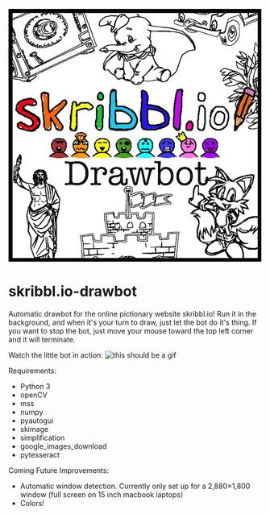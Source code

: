 ![this should be a picture](https://github.com/KaminskyJ/skribbl.io-drawbot/blob/master/images/Drawbot.png)
# skribbl.io-drawbot
Automatic drawbot for the online pictionary website skribbl.io! Run it in the background, and when it's your turn to draw, just let the bot do it's thing. If you want to stop the bot, just move your mouse toward the top left corner and it will terminate.

Watch the little bot in action:
![this should be a gif](https://github.com/KaminskyJ/skribbl.io-drawbot/blob/master/images/dumbo_loop.gif)

Requirements:
- Python 3
- openCV
- mss
- numpy
- pyautogui
- skimage
- simplification
- google_images_download
- pytesseract

Coming Future Improvements:
- Automatic window detection. Currently only set up for a 2,880×1,800 window (full screen on 15 inch macbook laptops)
- Colors!


